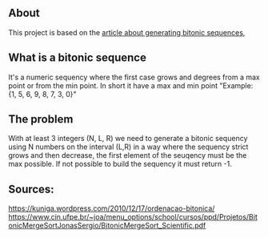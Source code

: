 ## About
This project is based on the [article about generating bitonic sequences](https://www.geeksforgeeks.org/dsa/generate-bitonic-sequence-of-length-n-from-integers-in-a-given-range/), 


## What is a bitonic sequence
It's a numeric sequency where the first case grows and degrees from a max point or from the min point. In short it have a max and min point "Example: {1, 5, 6, 9, 8, 7, 3, 0}"

## The problem
With at least 3 integers (N, L, R) we need to generate a bitonic sequency using N numbers on the interval (L,R) in a way where the sequency strict grows and then decrease, the first element of the seuqency must be the max possible. If not possible to build the sequency it must return -1.

## Sources: 

https://kuniga.wordpress.com/2010/12/17/ordenacao-bitonica/
https://www.cin.ufpe.br/~joa/menu_options/school/cursos/ppd/Projetos/BitonicMergeSortJonasSergio/BitonicMergeSort_Scientific.pdf